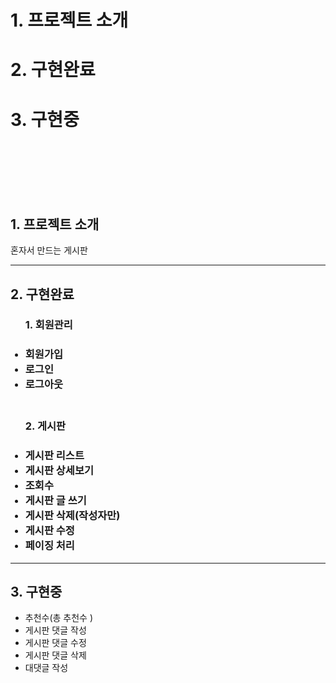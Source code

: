 # 1. 프로젝트 소개
# 2. 구현완료
# 3. 구현중

<br><br><br><br><br>

## 1. 프로젝트 소개
혼자서 만드는 게시판

<hr>

## 2. 구현완료
<ul>
<h3>1. 회원관리<h3>
    <li>회원가입</li>
    <li>로그인</li>
    <li>로그아웃</li> 
    <br>
<h3>2. 게시판<h3>
    <li>게시판 리스트</li>
    <li>게시판 상세보기</li> 
    <li>조회수</li>
    <li>게시판 글 쓰기</li>
    <li>게시판 삭제(작성자만)</li>
    <li>게시판 수정</li>
    <li>페이징 처리</li>
</ul>
<hr>

## 3. 구현중
<ul>
    <li>추천수(총 추천수 )</li>
    <li>게시판 댓글 작성</li>
    <li>게시판 댓글 수정</li>
    <li>게시판 댓글 삭제</li>
    <li>대댓글 작성</li>
</ul>
